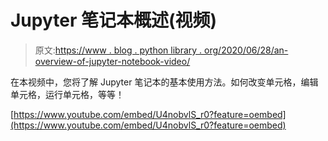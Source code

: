 # Jupyter 笔记本概述(视频)

> 原文:[https://www . blog . python library . org/2020/06/28/an-overview-of-jupyter-notebook-video/](https://www.blog.pythonlibrary.org/2020/06/28/an-overview-of-jupyter-notebook-video/)

在本视频中，您将了解 Jupyter 笔记本的基本使用方法。如何改变单元格，编辑单元格，运行单元格，等等！

[https://www.youtube.com/embed/U4nobvlS_r0?feature=oembed](https://www.youtube.com/embed/U4nobvlS_r0?feature=oembed)